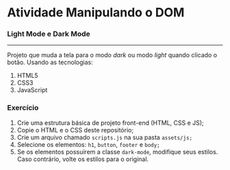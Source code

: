 # Atividade Manipulando o DOM

### Light Mode e Dark Mode

<hr /> 

Projeto que muda a tela para o modo *dark* ou modo *light* quando clicado o botão. Usando as tecnologias:

1. HTML5
2. CSS3
3. JavaScript

### Exercício

1. Crie uma estrutura básica de projeto front-end (HTML, CSS e JS);
2. Copie o HTML e o CSS deste repositório;
3. Crie um arquivo chamado `scripts.js` na sua pasta `assets/js;`
4. Selecione os elementos: `h1`, `button`, `footer` e `body;`
5. Se os elementos possuírem a classe `dark-mode`, modifique seus estilos. Caso contrário, volte os estilos para o original.